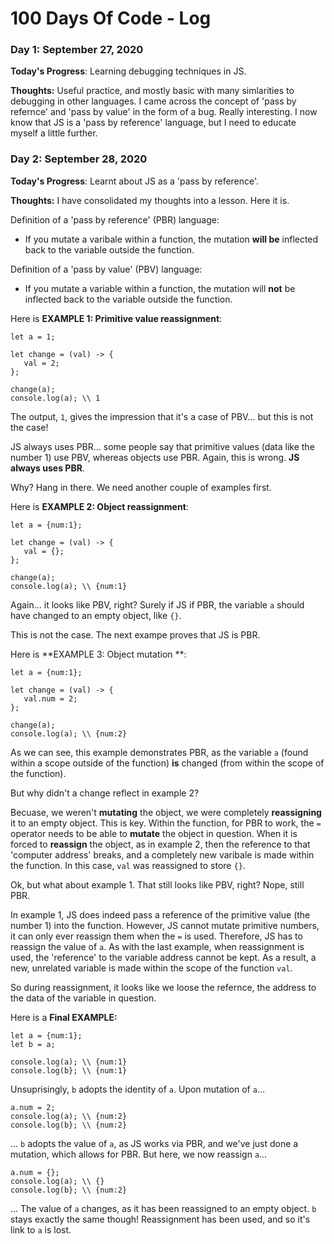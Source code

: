 # 100 Days Of Code - Log

### Day 1: September 27, 2020

**Today's Progress**: Learning debugging techniques in JS. 

**Thoughts:** Useful practice, and mostly basic with many simlarities to debugging in other languages. I came across the concept of 'pass by refernce' and 'pass by value' in the form of a bug. Really interesting. I now know that JS is a 'pass by reference' language, but I need to educate myself a little further. 

### Day 2: September 28, 2020

**Today's Progress**: Learnt about JS as a 'pass by reference'. 

**Thoughts:** I have consolidated my thoughts into a lesson. Here it is. 

Definition of a 'pass by reference' (PBR) language: 
- If you mutate a varibale within a function, the mutation **will be** inflected back to the variable outside the function. 

Definition of a 'pass by value' (PBV) language: 
- If you mutate a variable within a function, the mutation will **not** be inflected back to the variable outside the function. 

Here is **EXAMPLE 1: Primitive value reassignment**: 
```
let a = 1; 

let change = (val) -> { 
   val = 2;
};

change(a); 
console.log(a); \\ 1
```
The output, ```1```, gives the impression that it's a case of PBV... but this is not the case!  

JS always uses PBR... some people say that primitive values (data like the number 1) use PBV, whereas objects use PBR. Again, this is wrong. **JS always uses PBR**.  

Why? Hang in there. We need another couple of examples first. 

Here is **EXAMPLE 2: Object reassignment**: 
```
let a = {num:1}; 

let change = (val) -> { 
   val = {};
};

change(a); 
console.log(a); \\ {num:1}
```

Again... it looks like PBV, right? Surely if JS if PBR, the variable ```a``` should have changed to an empty object, like ```{}```.  

This is not the case. The next exampe proves that JS is PBR. 

Here is **EXAMPLE 3: Object mutation **: 
```
let a = {num:1}; 

let change = (val) -> { 
   val.num = 2;
};

change(a); 
console.log(a); \\ {num:2}
```  
As we can see, this example demonstrates PBR, as the variable ```a``` (found within a scope outside of the function) **is** changed (from within the scope of the function).  

But why didn't a change reflect in example 2?  

Becuase, we weren't **mutating** the object, we were completely **reassigning** it to an empty object. This is key. Within the function, for PBR to work, the ```=``` operator needs to be able to **mutate** the object in question. When it is forced to **reassign** the object, as in example 2, then the reference to that 'computer address' breaks, and a completely new varibale is made within the function. In this case, ```val``` was reassigned to store ```{}```.  

Ok, but what about example 1. That still looks like PBV, right? Nope, still PBR. 

In example 1, JS does indeed pass a reference of the primitive value (the number 1) into the function. However, JS cannot mutate primitive numbers, it can only ever reassign them when the ```=``` is used. Therefore, JS has to reassign the value of ```a```. As with the last example, when reassignment is used, the 'reference' to the variable address cannot be kept. As a result, a new, unrelated variable is made within the scope of the function ```val```.  

So during reassignment, it looks like we loose the refernce, the address to the data of the variable in question.  

Here is a **Final EXAMPLE:**
```
let a = {num:1};
let b = a;

console.log(a); \\ {num:1} 
console.log(b}; \\ {num:1} 
```
Unsuprisingly, ```b``` adopts the identity of ```a```. 
Upon mutation of ```a```... 
```
a.num = 2; 
console.log(a); \\ {num:2} 
console.log(b}; \\ {num:2} 
```
... ```b``` adopts the value of ```a```, as JS works via PBR, and we've just done a mutation, which allows for PBR. 
But here, we now reassign ```a```...
```
a.num = {}; 
console.log(a); \\ {} 
console.log(b}; \\ {num:2} 
```
... The value of ```a``` changes, as it has been reassigned to an empty object. ```b``` stays exactly the same though! Reassignment has been used, and so it's link to ```a``` is lost. 
